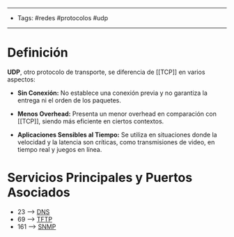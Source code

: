 ___

- Tags: #redes #protocolos #udp

___
# Definición 

**UDP**, otro protocolo de transporte, se diferencia de [[TCP]] en varios aspectos:

- **Sin Conexión:** No establece una conexión previa y no garantiza la entrega ni el orden de los paquetes.
    
- **Menos Overhead:** Presenta un menor overhead en comparación con [[TCP]], siendo más eficiente en ciertos contextos.
    
- **Aplicaciones Sensibles al Tiempo:** Se utiliza en situaciones donde la velocidad y la latencia son críticas, como transmisiones de video, en tiempo real y juegos en línea.
# Servicios Principales y Puertos Asociados

- 23 --> [DNS](https://es.wikipedia.org/wiki/Sistema_de_nombres_de_dominio)
- 69 --> [TFTP](https://es.wikipedia.org/wiki/TFTP)
- 161 --> [SNMP](https://es.wikipedia.org/wiki/Protocolo_simple_de_administraci%C3%B3n_de_red)


